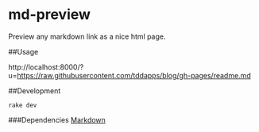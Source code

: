 # md-preview
Preview any markdown link as a nice html page.

##Usage

http://localhost:8000/?u=https://raw.githubusercontent.com/tddapps/blog/gh-pages/readme.md

##Development

    rake dev

###Dependencies
[Markdown](https://www.npmjs.com/package/markdown)
